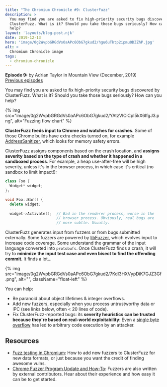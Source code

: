 ```yaml
---
title: "The Chromium Chronicle #9: ClusterFuzz"
description: >
  You may find you are asked to fix high-priority security bugs discovered by
  ClusterFuzz. What is it? Should you take those bugs seriously? How can you
  help?
layout: 'layouts/blog-post.njk'
date: 2019-12-13
hero: 'image/0g2WvpbGRGdVs0aAPc6ObG7gkud2/hgu6uTktp2ipmuODZZhP.jpg'
alt: >
  Chromium Chronicle image
tags:
  - chromium-chronicle
---
```


**Episode 9:** by Adrian Taylor in Mountain View (December, 2019)<br>
[Previous episodes](/tags/chromium-chronicle/)

You may find you are asked to fix high-priority security bugs discovered by
ClusterFuzz. What is it? Should you take those bugs seriously? How can you
help?

{% img src="image/0g2WvpbGRGdVs0aAPc6ObG7gkud2/YAtzVlCiCpI5kX6IfgJ3.png", alt="Fuzzing flow chart" %}

**ClusterFuzz feeds input to Chrome and watches for crashes.** Some of those
Chrome builds have extra checks turned on, for example [AddressSanitizer][go-asan],
which looks for memory safety errors.

ClusterFuzz assigns components based on the crash location, and **assigns
severity based on the type of crash and whether it happened in a sandboxed
process**. For example, a heap use-after-free will be high severity, unless
it's in the browser process, in which case it's critical (no sandbox to limit
impact!):

```cpp
class Foo {
  Widget* widget;
};

void Foo::Bar() {
  delete widget;
  ...
  widget->Activate();  // Bad in the renderer process, worse in the
                       // browser process. Obviously, real bugs are
                       // more subtle. Usually.
```

ClusterFuzz generates input from fuzzers or from bugs submitted externally.
Some fuzzers are powered by [libFuzzer][go-libfuzzer], which evolves input to
increase code coverage. Some understand the grammar of the input language
converted into `protobufs`. Once ClusterFuzz finds a crash, it will try to
**minimize the input test case and even bisect to find the offending commit**.
It finds a lot...

{% img src="image/0g2WvpbGRGdVs0aAPc6ObG7gkud2/7KdI3HXVypDiK7GJZ3Gf.png", alt="", className="float-left" %}

You can help:

* Be paranoid about object lifetimes & integer overflows.
* Add new fuzzers, especially when you process untrustworthy data or IPC (see
  links below, often < 20 lines of code).
* Fix ClusterFuzz-reported bugs: its **severity heuristics can be trusted because
  they're based on real-world exploitability**: Even a
  [single byte overflow][go-onebyte] has led to arbitrary code execution by an
  attacker.

## Resources

* [Fuzz testing in Chromium][go-fuzz-in-cr]: How to add new fuzzers to
  ClusterFuzz for new data formats, or just because you want the credit of
  finding awesome vulns.
* [Chrome Fuzzer Program Update and How-To][go-cr-fuzz-pgm]: Fuzzers are also
  written by external contributors. Hear about their experience and how easy
  it can be to get started.

[go-asan]: https://github.com/google/sanitizers/wiki/AddressSanitizer
[go-libfuzzer]: https://llvm.org/docs/LibFuzzer.html
[go-onebyte]: https://googleprojectzero.blogspot.com/2016/12/chrome-os-exploit-one-byte-overflow-and.html
[go-fuzz-in-cr]: https://chromium.googlesource.com/chromium/src/+/master/testing/libfuzzer/README.md
[go-cr-fuzz-pgm]: https://security.googleblog.com/2019/07/chrome-fuzzer-program-update-and-how-to.html
